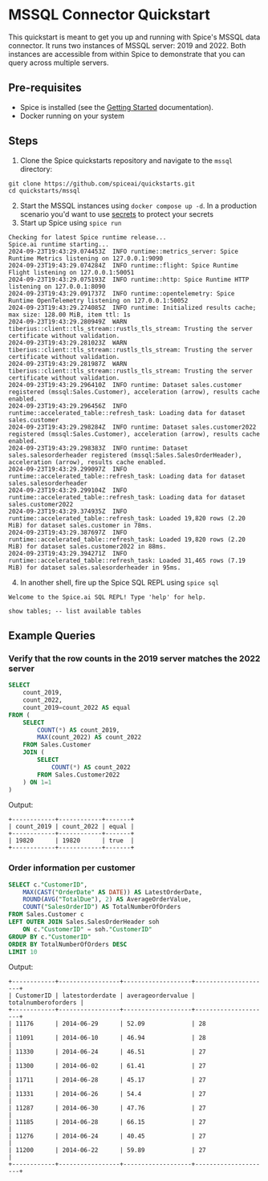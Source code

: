 # MSSQL Connector Quickstart

This quickstart is meant to get you up and running with Spice's MSSQL data connector. It runs two instances of MSSQL server: 2019 and 2022. Both
instances are accessible from within Spice to demonstrate that you can query across multiple servers.

## Pre-requisites

- Spice is installed (see the [Getting Started](https://docs.spiceai.org/getting-started) documentation).
- Docker running on your system

## Steps

1. Clone the Spice quickstarts repository and navigate to the `mssql` directory:

```shell
git clone https://github.com/spiceai/quickstarts.git
cd quickstarts/mssql
```
2. Start the MSSQL instances using `docker compose up -d`. In a production scenario you'd want to use [secrets](https://docs.spiceai.org/components/secret-stores) to protect your secrets
3. Start up Spice using `spice run`

```shell
Checking for latest Spice runtime release...
Spice.ai runtime starting...
2024-09-23T19:43:29.074453Z  INFO runtime::metrics_server: Spice Runtime Metrics listening on 127.0.0.1:9090
2024-09-23T19:43:29.074284Z  INFO runtime::flight: Spice Runtime Flight listening on 127.0.0.1:50051
2024-09-23T19:43:29.075193Z  INFO runtime::http: Spice Runtime HTTP listening on 127.0.0.1:8090
2024-09-23T19:43:29.091737Z  INFO runtime::opentelemetry: Spice Runtime OpenTelemetry listening on 127.0.0.1:50052
2024-09-23T19:43:29.274085Z  INFO runtime: Initialized results cache; max size: 128.00 MiB, item ttl: 1s
2024-09-23T19:43:29.280949Z  WARN tiberius::client::tls_stream::rustls_tls_stream: Trusting the server certificate without validation.
2024-09-23T19:43:29.281023Z  WARN tiberius::client::tls_stream::rustls_tls_stream: Trusting the server certificate without validation.
2024-09-23T19:43:29.281987Z  WARN tiberius::client::tls_stream::rustls_tls_stream: Trusting the server certificate without validation.
2024-09-23T19:43:29.296410Z  INFO runtime: Dataset sales.customer registered (mssql:Sales.Customer), acceleration (arrow), results cache enabled.
2024-09-23T19:43:29.296456Z  INFO runtime::accelerated_table::refresh_task: Loading data for dataset sales.customer
2024-09-23T19:43:29.298284Z  INFO runtime: Dataset sales.customer2022 registered (mssql:Sales.Customer), acceleration (arrow), results cache enabled.
2024-09-23T19:43:29.298383Z  INFO runtime: Dataset sales.salesorderheader registered (mssql:Sales.SalesOrderHeader), acceleration (arrow), results cache enabled.
2024-09-23T19:43:29.299097Z  INFO runtime::accelerated_table::refresh_task: Loading data for dataset sales.salesorderheader
2024-09-23T19:43:29.299104Z  INFO runtime::accelerated_table::refresh_task: Loading data for dataset sales.customer2022
2024-09-23T19:43:29.374935Z  INFO runtime::accelerated_table::refresh_task: Loaded 19,820 rows (2.20 MiB) for dataset sales.customer in 78ms.
2024-09-23T19:43:29.387697Z  INFO runtime::accelerated_table::refresh_task: Loaded 19,820 rows (2.20 MiB) for dataset sales.customer2022 in 88ms.
2024-09-23T19:43:29.394271Z  INFO runtime::accelerated_table::refresh_task: Loaded 31,465 rows (7.19 MiB) for dataset sales.salesorderheader in 95ms.
```
4. In another shell, fire up the Spice SQL REPL using `spice sql`
```shell
Welcome to the Spice.ai SQL REPL! Type 'help' for help.

show tables; -- list available tables
```

## Example Queries

### Verify that the row counts in the 2019 server matches the 2022 server

```sql
SELECT 
    count_2019,
    count_2022,
    count_2019=count_2022 AS equal 
FROM (
    SELECT 
        COUNT(*) AS count_2019, 
        MAX(count_2022) AS count_2022 
    FROM Sales.Customer 
    JOIN (
        SELECT 
            COUNT(*) AS count_2022 
        FROM Sales.Customer2022
    ) ON 1=1
)
```

Output:

```shell
+------------+------------+-------+
| count_2019 | count_2022 | equal |
+------------+------------+-------+
| 19820      | 19820      | true  |
+------------+------------+-------+
```

### Order information per customer

```sql
SELECT c."CustomerID", 
    MAX(CAST("OrderDate" AS DATE)) AS LatestOrderDate, 
    ROUND(AVG("TotalDue"), 2) AS AverageOrderValue, 
    COUNT("SalesOrderID") AS TotalNumberOfOrders 
FROM Sales.Customer c
LEFT OUTER JOIN Sales.SalesOrderHeader soh 
    ON c."CustomerID" = soh."CustomerID" 
GROUP BY c."CustomerID" 
ORDER BY TotalNumberOfOrders DESC
LIMIT 10
```

Output:

```shell
+------------+-----------------+-------------------+---------------------+
| CustomerID | latestorderdate | averageordervalue | totalnumberoforders |
+------------+-----------------+-------------------+---------------------+
| 11176      | 2014-06-29      | 52.09             | 28                  |
| 11091      | 2014-06-10      | 46.94             | 28                  |
| 11330      | 2014-06-24      | 46.51             | 27                  |
| 11300      | 2014-06-02      | 61.41             | 27                  |
| 11711      | 2014-06-28      | 45.17             | 27                  |
| 11331      | 2014-06-26      | 54.4              | 27                  |
| 11287      | 2014-06-30      | 47.76             | 27                  |
| 11185      | 2014-06-28      | 66.15             | 27                  |
| 11276      | 2014-06-24      | 40.45             | 27                  |
| 11200      | 2014-06-22      | 59.89             | 27                  |
+------------+-----------------+-------------------+---------------------+
```
